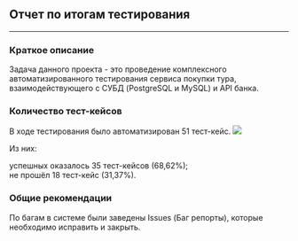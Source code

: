 ## Отчет по итогам тестирования
___
### Краткое описание
Задача данного проекта  - это проведение комплексного автоматизированного тестирования сервиса покупки тура, взаимодействующего с СУБД (PostgreSQL и MySQL) и API банка.


### Количество тест-кейсов
В ходе тестирования было автоматизирован 51 тест-кейс.
![](../../../182912442-e60588b5-aca1-4d29-9451-25836d40a754.png)

Из них:

успешных оказалось 35 тест-кейсов (68,62%);  
не прошёл 18 тест-кейс (31,37%).

### Общие рекомендации
По багам в системе были заведены Issues (Баг репорты), которые необходимо исправить и закрыть.
